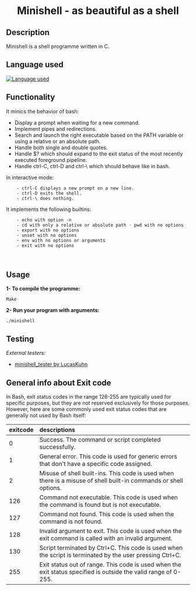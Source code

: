 # <center>Minishell - as beautiful as a shell</center>

## Description

Minishell is a shell programme written in C.

<bt>


## Language used
[![Language used](https://skills.thijs.gg/icons?i=c)](https://skills.thijs.gg)

<bt>

## Functionality

It minics the behavior of bash:

- Display a prompt when waiting for a new command.
- Implement pipes and redirections.
- Search and launch the right executable based on the PATH variable or using a relative or an absolute path.
- Handle both single and double quotes.
- Handle $? which should expand to the exit status of the most recently executed foreground pipeline.
- Handle ctrl-C, ctrl-D and ctrl-\ which should behave like in bash.

<bt>
	In interactive mode:

		- ctrl-C displays a new prompt on a new line.
		- ctrl-D exits the shell.
		- ctrl-\ does nothing.

<bt>
	It implements the following builtins:

		- echo with option -n
		- cd with only a relative or absolute path ◦ pwd with no options
		- export with no options
		- unset with no options
		- env with no options or arguments
		- exit with no options

<br>

## Usage
**1- To compile the programme:**

    Make

**2- Run your program with arguments:**

	./minishell

## Testing

*External testers:*

+ [minishell_tester by LucasKuhn](https://github.com/LucasKuhn/minishell_tester.git)


## General info about Exit code

In Bash, exit status codes in the range 126-255 are typically used for specific purposes, but they are not reserved exclusively for those purposes. However, here are some commonly used exit status codes that are generally not used by Bash itself:

| exitcode | descriptions |
| :---| :----------- |
| 0   |Success. The command or script completed successfully.|
| 1   |General error. This code is used for generic errors that don't have a specific code assigned.|
| 2   |Misuse of shell built-ins. This code is used when there is a misuse of shell built-in commands or shell options.|
| 126 |Command not executable. This code is used when the command is found but is not executable.|
| 127 |Command not found. This code is used when the command is not found.|
| 128 |Invalid argument to exit. This code is used when the exit command is called with an invalid argument.|
| 130 |Script terminated by Ctrl+C. This code is used when the script is terminated by the user pressing Ctrl+C.|
| 255 |Exit status out of range. This code is used when the exit status specified is outside the valid range of 0-255.|

